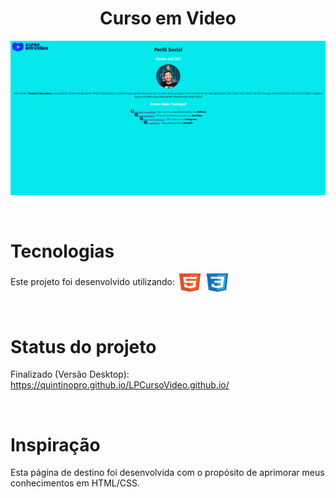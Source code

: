 <h1 align="center">Curso em Video</h1>

<p align="center">
 <img src="./img/cursovideoprint.png">
</p>

<br>

# Tecnologias
Este projeto foi desenvolvido utilizando:
    <img align="center" height="30" width="40" alt="html-icon" src="https://raw.githubusercontent.com/devicons/devicon/master/icons/html5/html5-original.svg">
    <img align="center" height="30" width="40" alt="css-icon" src="https://raw.githubusercontent.com/devicons/devicon/master/icons/css3/css3-original.svg">
 
<br>

# Status do projeto
Finalizado (Versão Desktop): https://quintinopro.github.io/LPCursoVideo.github.io/

<br>

# Inspiração
Esta página de destino foi desenvolvida com o propósito de aprimorar meus conhecimentos em HTML/CSS.

<br>



